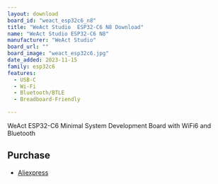 ```yaml
---
layout: download
board_id: "weact_esp32c6_n8"
title: "WeAct Studio  ESP32-C6 N8 Download"
name: "WeAct Studio ESP32-C6 N8"
manufacturer: "WeAct Studio"
board_url: ""
board_image: "weact_esp32c6.jpg"
date_added: 2023-11-15
family: esp32c6
features:
  - USB-C
  - Wi-Fi
  - Bluetooth/BTLE
  - Breadboard-Friendly

---
```


WeAct ESP32-C6 Minimal System Development Board with WiFi6 and Bluetooth

## Purchase
* [Aliexpress](https://www.aliexpress.us/item/3256805383205472.html?skuId=12000034319347394)
